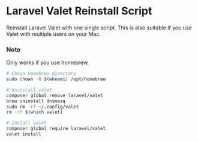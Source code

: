 # Laravel Valet Reinstall Script

Reinstall Laravel Valet with one single script. This is also suitable if you use Valet with multiple users on your Mac.

### Note

Only works if you use homebrew.

```bash
# Chown homebrew directory
sudo chown -R $(whoami) /opt/homebrew

# Uninstall valet
composer global remove laravel/valet
brew uninstall dnsmasq
sudo rm -rf ~/.config/valet
rm -rf $(which valet)

# Install valet
composer global require laravel/valet
valet install
```
